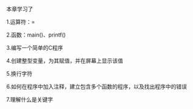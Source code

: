 本章学习了

1.运算符：=

2.函数：main()、printf()

3.编写一个简单的C程序

4.创建整型变量，为其赋值，并在屏幕上显示该值

5.换行字符

6.如何在程序中加入注释，建立包含多个函数的程序，以及找出程序中的错误

7.理解什么是关键字
